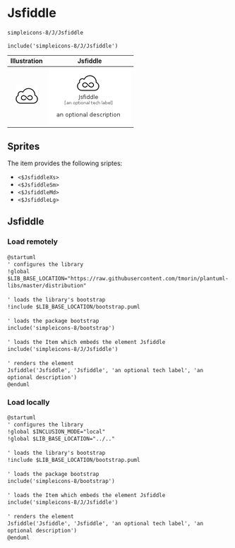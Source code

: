 # Jsfiddle


```text
simpleicons-8/J/Jsfiddle
```

```text
include('simpleicons-8/J/Jsfiddle')
```



| Illustration | Jsfiddle |
| :---: | :---: |
| ![illustration for Illustration](../../simpleicons-8/J/Jsfiddle.png) | ![illustration for Jsfiddle](../../simpleicons-8/J/Jsfiddle.Local.png) |



## Sprites
The item provides the following sriptes:

- `<$JsfiddleXs>`
- `<$JsfiddleSm>`
- `<$JsfiddleMd>`
- `<$JsfiddleLg>`





## Jsfiddle

### Load remotely
```plantuml
@startuml
' configures the library
!global $LIB_BASE_LOCATION="https://raw.githubusercontent.com/tmorin/plantuml-libs/master/distribution"

' loads the library's bootstrap
!include $LIB_BASE_LOCATION/bootstrap.puml

' loads the package bootstrap
include('simpleicons-8/bootstrap')

' loads the Item which embeds the element Jsfiddle
include('simpleicons-8/J/Jsfiddle')

' renders the element
Jsfiddle('Jsfiddle', 'Jsfiddle', 'an optional tech label', 'an optional description')
@enduml
```

### Load locally
```plantuml
@startuml
' configures the library
!global $INCLUSION_MODE="local"
!global $LIB_BASE_LOCATION="../.."

' loads the library's bootstrap
!include $LIB_BASE_LOCATION/bootstrap.puml

' loads the package bootstrap
include('simpleicons-8/bootstrap')

' loads the Item which embeds the element Jsfiddle
include('simpleicons-8/J/Jsfiddle')

' renders the element
Jsfiddle('Jsfiddle', 'Jsfiddle', 'an optional tech label', 'an optional description')
@enduml
```

